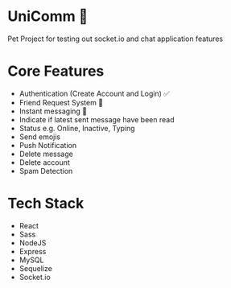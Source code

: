 # UniComm 🦄
Pet Project for testing out socket.io and chat application features

# Core Features
- Authentication (Create Account and Login) ✅
- Friend Request System 🚧
- Instant messaging 🚧
- Indicate if latest sent message have been read
- Status e.g. Online, Inactive, Typing
- Send emojis
- Push Notification
- Delete message
- Delete account
- Spam Detection

# Tech Stack
- React
- Sass
- NodeJS
- Express
- MySQL
- Sequelize
- Socket.io
